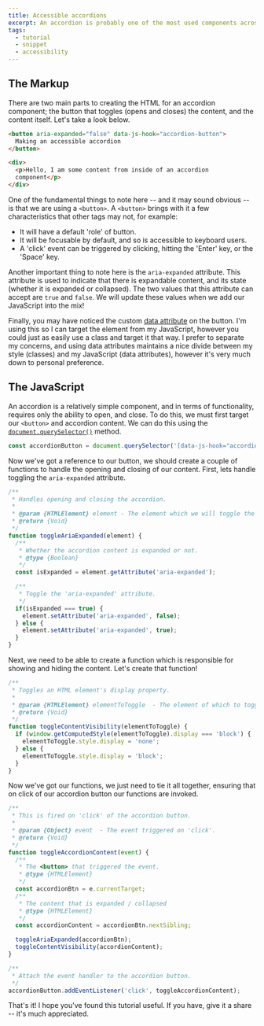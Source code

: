 ```yaml
---
title: Accessible accordions
excerpt: An accordion is probably one of the most used components across the Web and provides a simple way of expanding and hiding content. It's often found on FAQ pages, or with content that's a little too unweiedly to be shown at all times. Let's take a look at how to create one!
tags:
  - tutorial
  - snippet
  - accessibility
---
```


## The Markup

There are two main parts to creating the HTML for an accordion component; the button that toggles (opens and closes) the content, and the content itself. Let's take a look below.

```html
<button aria-expanded="false" data-js-hook="accordion-button">
  Making an accessible accordion
</button>

<div>
  <p>Hello, I am some content from inside of an accordion
  component</p>
</div>
```

One of the fundamental things to note here -- and it may sound obvious -- is that we are using a `<button>`. A `<button>` brings with it a few characteristics that other tags may not, for example:

- It will have a default 'role' of button.
- It will be focusable by default, and so is accessible to keyboard users.
- A 'click' event can be triggered by clicking, hitting the 'Enter' key, or the 'Space' key.

Another important thing to note here is the `aria-expanded` attribute. This attribute is used to indicate that there is expandable content, and its state (whether it is expanded or collapsed). The two values that this attribute can accept are `true` and `false`. We will update these values when we add our JavaScript into the mix!

Finally, you may have noticed the custom [data attribute](https://developer.mozilla.org/en-US/docs/Learn/HTML/Howto/Use_data_attributes) on the button. I'm using this so I can target the element from my JavaScript, however you could just as easily use a class and target it that way. I prefer to separate my concerns, and using data attributes maintains a nice divide between my style (classes) and my JavaScript (data attributes), however it's very much down to personal preference.

## The JavaScript

An accordion is a relatively simple component, and in terms of functionality, requires only the ability to open, and close. To do this, we must first target our `<button>` and accordion content. We can do this using the [`document.querySelector()`](https://developer.mozilla.org/en-US/docs/Web/API/Document/querySelector) method.

```js
const accordionButton = document.querySelector('[data-js-hook="accordion-button"]');
```

Now we've got a reference to our button, we should create a couple of functions to handle the opening and closing of our content. First, lets handle toggling the `aria-expanded` attribute.

```js
/**
 * Handles opening and closing the accordion.
 *
 * @param {HTMLElement} element - The element which we will toggle the aria-expanded attribute on.
 * @return {Void}
 */
function toggleAriaExpanded(element) {
  /**
   * Whether the accordion content is expanded or not.
   * @type {Boolean}
   */
  const isExpanded = element.getAttribute('aria-expanded');

  /**
   * Toggle the 'aria-expanded' attribute.
   */
  if(isExpanded === true) {
    element.setAttribute('aria-expanded', false);
  } else {
    element.setAttribute('aria-expanded', true);
  }
}
```
Next, we need to be able to create a function which is responsible for showing and hiding the content. Let's create that function!

```js
/**
 * Toggles an HTML element's display property.
 *
 * @param {HTMLElement} elementToToggle  - The element of which to toggle the display property.
 * @return {Void}
 */
function toggleContentVisibility(elementToToggle) {
  if (window.getComputedStyle(elementToToggle).display === 'block') {
    elementToToggle.style.display = 'none';
  } else {
    elementToToggle.style.display = 'block';
  }
}
```
Now we've got our functions, we just need to tie it all together, ensuring that on click of our accordion button our functions are invoked.

```js
/**
 * This is fired on 'click' of the accordion button.
 *
 * @param {Object} event  - The event triggered on 'click'.
 * @return {Void}
 */
function toggleAccordionContent(event) {
  /**
   * The <button> that triggered the event.
   * @type {HTMLElement}
   */
  const accordionBtn = e.currentTarget;
  /**
   * The content that is expanded / collapsed
   * @type {HTMLElement}
   */
  const accordionContent = accordionBtn.nextSibling;

  toggleAriaExpanded(accordionBtn);
  toggleContentVisibility(accordionContent);
}

/**
 * Attach the event handler to the accordion button.
 */
accordionButton.addEventListener('click', toggleAccordionContent);
```

That's it! I hope you've found this tutorial useful. If you have, give it a share -- it's much appreciated.
